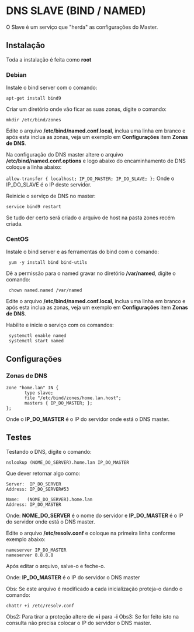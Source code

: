 # DNS SLAVE (BIND / NAMED)
O Slave é um serviço que "herda" as configurações do Master.

## Instalação
Toda a instalação é feita como **root**

### Debian
Instale o bind server com o comando:

`apt-get install bind9`

Criar um diretório onde vão ficar as suas zonas, digite o comando:

`mkdir /etc/bind/zones`

Edite o arquivo **/etc/bind/named.conf.local**, inclua uma linha em branco e após esta inclua as zonas, veja um exemplo em **Configurações** item **Zonas de DNS**.

Na configuração do DNS master altere o arquivo **/etc/bind/named.conf.options** e logo abaixo do encaminhamento de DNS coloque a linha abaixo:

`allow-transfer { localhost; IP_DO_MASTER; IP_DO_SLAVE; };`
Onde o IP_DO_SLAVE é o IP deste servidor.

Reinicie o serviço de DNS no master:

`service bind9 restart`

Se tudo der certo será criado o arquivo de host na pasta zones recém criada.

### CentOS
Instale o bind server e as ferramentas do bind com o comando:

` yum -y install bind bind-utils`

Dê a permissão para o named gravar no diretório **/var/named**, digite o comando:

` chown named.named /var/named`

Edite o arquivo **/etc/bind/named.conf.local**, inclua uma linha em branco e após esta inclua as zonas, veja um exemplo em **Configurações** item **Zonas de DNS**.

Habilite e inicie o serviço com os comandos:

```
 systemctl enable named
 systemctl start named
```

## Configurações
### Zonas de DNS
```
zone "home.lan" IN {
       type slave;
       file "/etc/bind/zones/home.lan.host";
       masters { IP_DO_MASTER; };       
};
```
Onde o **IP_DO_MASTER** é o IP do servidor onde está o DNS master.

## Testes
Testando o DNS, digite o comando:

`nslookup (NOME_DO_SERVER).home.lan IP_DO_MASTER`

Que dever retornar algo como:

```
Server:  IP_DO_SERVER
Address: IP_DO_SERVER#53

Name:   (NOME_DO_SERVER).home.lan
Address: IP_DO_MASTER
```

Onde: **NOME_DO_SERVER** é o nome do servidor e **IP_DO_MASTER** é o IP do servidor onde está o DNS master.

Edite o arquivo **/etc/resolv.conf** e coloque na primeira linha conforme exemplo abaixo:

```
nameserver IP_DO_MASTER
nameserver 8.8.8.8
```
Após editar o arquivo, salve-o e feche-o.

Onde: **IP_DO_MASTER** é o IP do servidor o DNS master

Obs: Se este arquivo é modificado a cada inicialização proteja-o dando o comando:

`chattr +i /etc/resolv.conf`

Obs2: Para tirar a proteção altere de **+i** para **-i**
Obs3: Se for feito isto na consulta não precisa colocar o IP do servidor o DNS master.

